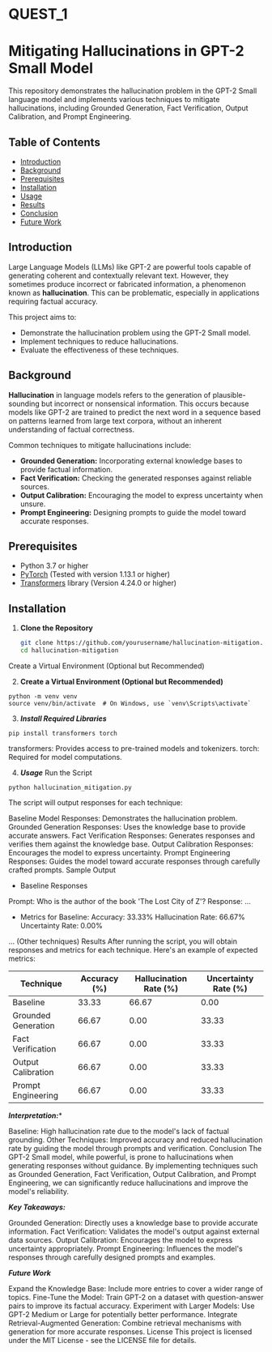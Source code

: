 # QUEST_1

# Mitigating Hallucinations in GPT-2 Small Model

This repository demonstrates the hallucination problem in the GPT-2 Small language model and implements various techniques to mitigate hallucinations, including Grounded Generation, Fact Verification, Output Calibration, and Prompt Engineering.

## Table of Contents

- [Introduction](#introduction)
- [Background](#background)
- [Prerequisites](#prerequisites)
- [Installation](#installation)
- [Usage](#usage)
- [Results](#results)
- [Conclusion](#conclusion)
- [Future Work](#future-work)


## Introduction

Large Language Models (LLMs) like GPT-2 are powerful tools capable of generating coherent and contextually relevant text. However, they sometimes produce incorrect or fabricated information, a phenomenon known as **hallucination**. This can be problematic, especially in applications requiring factual accuracy.

This project aims to:

- Demonstrate the hallucination problem using the GPT-2 Small model.
- Implement techniques to reduce hallucinations.
- Evaluate the effectiveness of these techniques.

## Background

**Hallucination** in language models refers to the generation of plausible-sounding but incorrect or nonsensical information. This occurs because models like GPT-2 are trained to predict the next word in a sequence based on patterns learned from large text corpora, without an inherent understanding of factual correctness.

Common techniques to mitigate hallucinations include:

- **Grounded Generation:** Incorporating external knowledge bases to provide factual information.
- **Fact Verification:** Checking the generated responses against reliable sources.
- **Output Calibration:** Encouraging the model to express uncertainty when unsure.
- **Prompt Engineering:** Designing prompts to guide the model toward accurate responses.

## Prerequisites

- Python 3.7 or higher
- [PyTorch](https://pytorch.org/) (Tested with version 1.13.1 or higher)
- [Transformers](https://huggingface.co/transformers/) library (Version 4.24.0 or higher)

## Installation

1. **Clone the Repository**

   ```bash
   git clone https://github.com/yourusername/hallucination-mitigation.git
   cd hallucination-mitigation
Create a Virtual Environment (Optional but Recommended)

2. **Create a Virtual Environment (Optional but Recommended)**
```   
python -m venv venv
source venv/bin/activate  # On Windows, use `venv\Scripts\activate`

```
3. ***Install Required Libraries***

```
pip install transformers torch

```
transformers: Provides access to pre-trained models and tokenizers.
torch: Required for model computations.

4. ***Usage***
Run the Script

```
python hallucination_mitigation.py
```

The script will output responses for each technique:

Baseline Model Responses: Demonstrates the hallucination problem.
Grounded Generation Responses: Uses the knowledge base to provide accurate answers.
Fact Verification Responses: Generates responses and verifies them against the knowledge base.
Output Calibration Responses: Encourages the model to express uncertainty.
Prompt Engineering Responses: Guides the model toward accurate responses through carefully crafted prompts.
Sample Output


- Baseline Responses

Prompt: Who is the author of the book 'The Lost City of Z'?
Response: ...

- Metrics for Baseline:
Accuracy: 33.33%
Hallucination Rate: 66.67%
Uncertainty Rate: 0.00%

... (Other techniques)
Results
After running the script, you will obtain responses and metrics for each technique. Here's an example of expected metrics:

| Technique            | Accuracy (%) | Hallucination Rate (%) | Uncertainty Rate (%) |
|----------------------|--------------|------------------------|----------------------|
| Baseline             | 33.33        | 66.67                  | 0.00                 |
| Grounded Generation  | 66.67        | 0.00                   | 33.33                |
| Fact Verification    | 66.67        | 0.00                   | 33.33                |
| Output Calibration   | 66.67        | 0.00                   | 33.33                |
| Prompt Engineering   | 66.67        | 0.00                   | 33.33                |

***Interpretation:****

Baseline: High hallucination rate due to the model's lack of factual grounding.
Other Techniques: Improved accuracy and reduced hallucination rate by guiding the model through prompts and verification.
Conclusion
The GPT-2 Small model, while powerful, is prone to hallucinations when generating responses without guidance. By implementing techniques such as Grounded Generation, Fact Verification, Output Calibration, and Prompt Engineering, we can significantly reduce hallucinations and improve the model's reliability.

***Key Takeaways:***

Grounded Generation: Directly uses a knowledge base to provide accurate information.
Fact Verification: Validates the model's output against external data sources.
Output Calibration: Encourages the model to express uncertainty appropriately.
Prompt Engineering: Influences the model's responses through carefully designed prompts and examples.

***Future Work***

Expand the Knowledge Base: Include more entries to cover a wider range of topics.
Fine-Tune the Model: Train GPT-2 on a dataset with question-answer pairs to improve its factual accuracy.
Experiment with Larger Models: Use GPT-2 Medium or Large for potentially better performance.
Integrate Retrieval-Augmented Generation: Combine retrieval mechanisms with generation for more accurate responses.
License
This project is licensed under the MIT License - see the LICENSE file for details.
